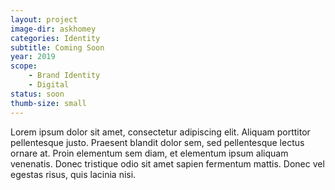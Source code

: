 ```yaml
---
layout: project
image-dir: askhomey
categories: Identity
subtitle: Coming Soon
year: 2019
scope: 
    - Brand Identity
    - Digital
status: soon
thumb-size: small
---
```


Lorem ipsum dolor sit amet, consectetur adipiscing elit. Aliquam porttitor pellentesque justo. Praesent blandit dolor sem, sed pellentesque lectus ornare at. Proin elementum sem diam, et elementum ipsum aliquam venenatis. Donec tristique odio sit amet sapien fermentum mattis. Donec vel egestas risus, quis lacinia nisi.